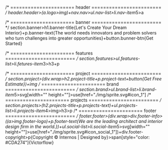 /* ====================== header ======================== */
header.header>(a.logo>img)+nav.nav>ul.nav-list>li.nav-item*5>a

/* ====================== banner ======================== */
section.banner>h1.banner-title{Let's Create Your Dream Interior}+p.banner-text{The world needs innovators and problem solvers who turn challenges into greater opportunities}+button.bunner-btn{Get Started}

/* ====================== features ======================== */
 section.features>ul.features-list>li.fetures-item*3>h3+p
         
/* ====================== project ======================== */
section.project>(div.wrap>h2.project-title+p.project-text+button{Get Free Estimate})+img
/* ====================== brand ======================== */
section.brand>ul.brand-list>li.brand-item*5>svg[width="" height=""]>use[href="./img/sprite.svg#icon_1"]
/* ====================== projects ======================== */
section.projects>(h2.projects-title+p.projects-text)+ul.projects-list>li.projects-item*4>img>h3>p
/* ====================== footer ======================== */
footer.footer>(div.wrap>div.footer-info>((a>img.footer-logo)+p.footer-text{We are the leading architect and interior design firm in the world.})+ul.social-list>li.social-item*5>svg[width="" height=""]>use[href="./img/sprite.svg#icon_social_1"])+div.footer-copyright>p{Copyright © Internos | Designed by}>span[style="color: #CDA274"]{Victorflow}